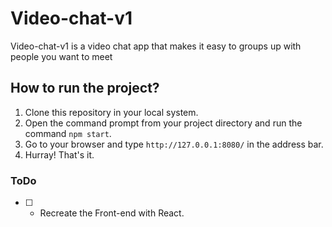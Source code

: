 # Video-chat-v1

Video-chat-v1 is a video chat app that makes it easy to groups up with people you want to meet


## How to run the project?

1. Clone this repository in your local system.
2. Open the command prompt from your project directory and run the command `npm start`.
3. Go to your browser and type `http://127.0.0.1:8080/` in the address bar.
4. Hurray! That's it.

### ToDo

- [ ] - Recreate the Front-end with React.

